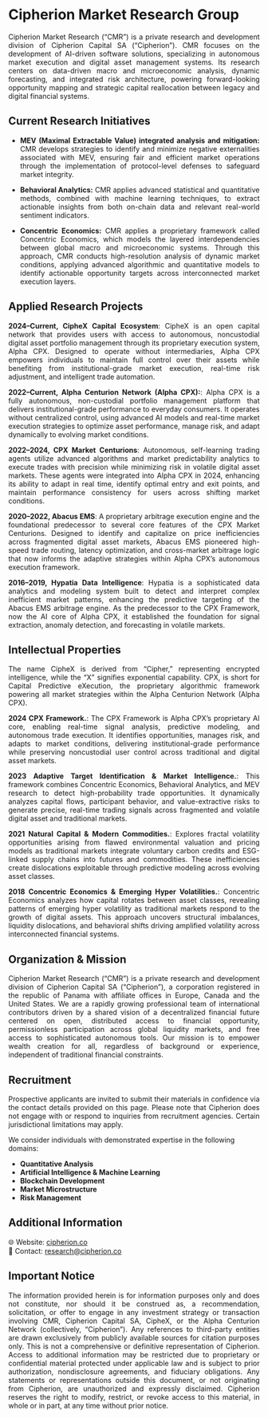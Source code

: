 # Cipherion Market Research Group
<div align="justify"> 
Cipherion Market Research (“CMR”) is a private research and development division of Cipherion Capital SA (“Cipherion”). CMR focuses on the development of AI-driven software solutions, specializing in autonomous market execution and digital asset management systems. Its research centers on data-driven macro and microeconomic analysis, dynamic forecasting, and integrated risk architecture, powering forward-looking opportunity mapping and strategic capital reallocation between legacy and digital financial systems.
</div>

## Current Research Initiatives 
<div align="justify"> 
  
* **MEV (Maximal Extractable Value) integrated analysis and mitigation:** CMR develops strategies to identify and minimize negative externalities associated with MEV, ensuring fair and efficient market operations through the implementation of protocol-level defenses to safeguard market integrity.
  
* **Behavioral Analytics:** CMR applies advanced statistical and quantitative methods, combined with machine learning techniques, to extract actionable insights from both on-chain data and relevant real-world sentiment indicators.
  
* **Concentric Economics:** CMR applies a proprietary framework called Concentric Economics, which models the layered interdependencies between global macro and microeconomic systems. Through this approach, CMR conducts high-resolution analysis of dynamic market conditions, applying advanced algorithmic and quantitative models to identify actionable opportunity targets across interconnected market execution layers.
</div>

## Applied Research Projects
<div align="justify"> 

**2024–Current, CipheX Capital Ecosystem**: CipheX is an open capital network that provides users with access to autonomous, noncustodial digital asset portfolio management through its proprietary execution system, Alpha CPX. Designed to operate without intermediaries, Alpha CPX empowers individuals to maintain full control over their assets while benefiting from institutional-grade market execution, real-time risk adjustment, and intelligent trade automation.

**2022–Current, Alpha Centurion Network (Alpha CPX):**: Alpha CPX is a fully autonomous, non-custodial portfolio management platform that delivers institutional-grade performance to everyday consumers. It operates without centralized control, using advanced AI models and real-time market execution strategies to optimize asset performance, manage risk, and adapt dynamically to evolving market conditions.

**2022–2024, CPX Market Centurions**: Autonomous, self-learning trading agents utilize advanced algorithms and market predictability analytics to execute trades with precision while minimizing risk in volatile digital asset markets. These agents were integrated into Alpha CPX in 2024, enhancing its ability to adapt in real time, identify optimal entry and exit points, and maintain performance consistency for users across shifting market conditions.

**2020–2022, Abacus EMS**: A proprietary arbitrage execution engine and the foundational predecessor to several core features of the CPX Market Centurions. Designed to identify and capitalize on price inefficiencies across fragmented digital asset markets, Abacus EMS pioneered high-speed trade routing, latency optimization, and cross-market arbitrage logic that now informs the adaptive strategies within Alpha CPX’s autonomous execution framework.

**2016–2019, Hypatia Data Intelligence**: Hypatia is a sophisticated data analytics and modeling system built to detect and interpret complex inefficient market patterns, enhancing the predictive targeting of the Abacus EMS arbitrage engine. As the predecessor to the CPX Framework, now the AI core of Alpha CPX, it established the foundation for signal extraction, anomaly detection, and forecasting in volatile markets.
</div>

## Intellectual Properties 
<div align="justify"> 

The name CipheX is derived from “Cipher,” representing encrypted intelligence, while the “X” signifies exponential capability. CPX, is short for Capital Predictive eXecution, the proprietary algorithmic framework powering all market strategies within the Alpha Centurion Network (Alpha CPX).

**2024 CPX Framework.**: The CPX Framework is Alpha CPX’s proprietary AI core, enabling real-time signal analysis, predictive modeling, and autonomous trade execution. It identifies opportunities, manages risk, and adapts to market conditions, delivering institutional-grade performance while preserving noncustodial user control across traditional and digital asset markets.

**2023 Adaptive Target Identification & Market Intelligence.**: This framework combines Concentric Economics, Behavioral Analytics, and MEV research to detect high-probability trade opportunities. It dynamically analyzes capital flows, participant behavior, and value-extractive risks to generate precise, real-time trading signals across fragmented and volatile digital asset and traditional markets.

**2021 Natural Capital & Modern Commodities.**: Explores fractal volatility opportunities arising from flawed environmental valuation and pricing models as traditional markets integrate voluntary carbon credits and ESG-linked supply chains into futures and commodities. These inefficiencies create dislocations exploitable through predictive modeling across evolving asset classes.

**2018 Concentric Economics & Emerging Hyper Volatilities.**: Concentric Economics analyzes how capital rotates between asset classes, revealing patterns of emerging hyper volatility as traditional markets respond to the growth of digital assets. This approach uncovers structural imbalances, liquidity dislocations, and behavioral shifts driving amplified volatility across interconnected financial systems.
</div>

## Organization & Mission
<div align="justify"> 

Cipherion Market Research (“CMR”) is a private research and development division of Cipherion Capital SA (“Cipherion”), a corporation registered in the republic of Panama with affiliate offices in Europe, Canada and the United States. We are a rapidly growing professional team of international contributors driven by a shared vision of a decentralized financial future centered on open, distributed access to financial opportunity, permissionless participation across global liquidity markets, and free access to sophisticated autonomous tools. Our mission is to empower wealth creation for all, regardless of background or experience, independent of traditional financial constraints.
</div>

## Recruitment
<div align="justify"> 
  
Prospective applicants are invited to submit their materials in confidence via the contact details provided on this page. Please note that Cipherion does not engage with or respond to inquiries from recruitment agencies. Certain jurisdictional limitations may apply.
</div>

We consider individuals with demonstrated expertise in the following domains:

- **Quantitative Analysis** 
- **Artificial Intelligence & Machine Learning**  
- **Blockchain Development**
- **Market Microstructure**
- **Risk Management** 

## Additional Information

🌐 Website: [cipherion.co](https://cipherion.co)  
📧 Contact: research@cipherion.co

## Important Notice
<div align="justify"> 
  
The information provided herein is for information purposes only and does not constitute, nor should it be construed as, a recommendation, solicitation, or offer to engage in any investment strategy or transaction involving CMR, Cipherion Capital SA, CipheX, or the Alpha Centurion Network (collectively, “Cipherion”). Any references to third-party entities are drawn exclusively from publicly available sources for citation purposes only. This is not a comprehensive or definitive representation of Cipherion. Access to additional information may be restricted due to proprietary or confidential material protected under applicable law and is subject to prior authorization, nondisclosure agreements, and fiduciary obligations. Any statements or representations outside this document, or not originating from Cipherion, are unauthorized and expressly disclaimed. Cipherion reserves the right to modify, restrict, or revoke access to this material, in whole or in part, at any time without prior notice.
</div>
